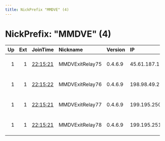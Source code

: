 ```yaml
---
title: NickPrefix "MMDVE" (4)
---
```


# NickPrefix: "MMDVE" (4)

|   Up |   Ext | JoinTime                                                                                              | Nickname        | Version   | IP              | AS      | CC   |   ORp |   Dirp | OS    | Contact                            |   eFamMembers |
|-----:|------:|:------------------------------------------------------------------------------------------------------|:----------------|:----------|:----------------|:--------|:-----|------:|-------:|:------|:-----------------------------------|--------------:|
|    1 |     1 | [22:15:21](https://nusenu.github.io/OrNetStats/w/relay/EDE1774FB22167DC22260DBBFE525D6FE53B0EAF.html) | MMDVExitRelay75 | 0.4.6.9   | 45.61.187.111   | PONYNET | us   |   443 |      0 | Linux | email:suporte medvideos.io url:med |            78 |
|    1 |     1 | [22:15:22](https://nusenu.github.io/OrNetStats/w/relay/F7C4CBE1E34AB9624873230E24CA9EB29E3191FC.html) | MMDVExitRelay76 | 0.4.6.9   | 198.98.49.221   | PONYNET | us   |   443 |      0 | Linux | email:suporte medvideos.io url:med |            78 |
|    1 |     1 | [22:15:21](https://nusenu.github.io/OrNetStats/w/relay/04006540871A9E4EDE3E2D3280112FDB33DB7915.html) | MMDVExitRelay77 | 0.4.6.9   | 199.195.250.229 | PONYNET | us   |   443 |      0 | Linux | email:suporte medvideos.io url:med |            78 |
|    1 |     1 | [22:15:21](https://nusenu.github.io/OrNetStats/w/relay/5311D636735025EDC7F83924C77CA051E0B44A66.html) | MMDVExitRelay78 | 0.4.6.9   | 199.195.251.151 | PONYNET | us   |   443 |      0 | Linux | email:suporte medvideos.io url:med |            78 |
